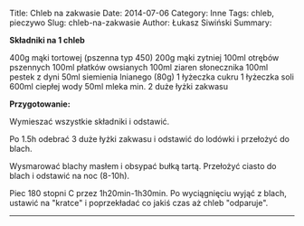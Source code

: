 Title: Chleb na zakwasie
Date: 2014-07-06
Category: Inne
Tags: chleb, pieczywo
Slug: chleb-na-zakwasie
Author: Łukasz Siwiński
Summary: 

**Składniki na 1 chleb**

400g mąki tortowej (pszenna typ 450)
200g mąki zytniej
100ml otrębów pszennych
100ml płatków owsianych
100ml ziaren słonecznika
100ml pestek z dyni
50ml siemienia lnianego (80g)
1 łyżeczka cukru
1 łyżeczka soli
600ml ciepłej wody
50ml mleka
min. 2 duże łyżki zakwasu

**Przygotowanie:**

Wymieszać wszystkie składniki i odstawić. 

Po 1.5h odebrać 3 duże łyżki zakwasu i odstawić do lodówki i przełożyć do blach.

Wysmarować blachy masłem i obsypać bułką tartą. Przełożyć ciasto do blach i odstawić na noc (8-10h).

Piec 180 stopni C przez 1h20min-1h30min. Po wyciągnięciu wyjąć z blach, ustawić na "kratce" i poprzekładać co jakiś 
czas aż chleb "odparuje".

----
